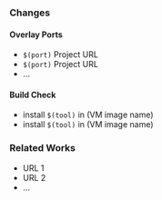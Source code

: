 
### Changes

#### Overlay Ports

* `$(port)` Project URL
* `$(port)` Project URL
* ...

#### Build Check

* install `$(tool)` in (VM image name)
* install `$(tool)` in (VM image name)

### Related Works

* URL 1
* URL 2
* ...

